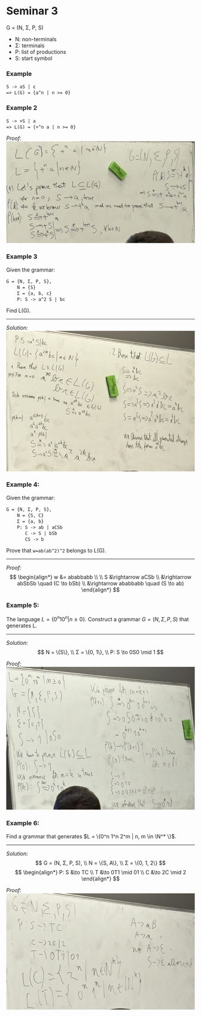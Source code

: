 # Seminar 3

G = (N, Σ, P, S)
- N: non-terminals
- Σ: terminals
- P: list of productions
- S: start symbol

### Example
```
S -> aS | ε
=> L(G) = {a^n | n >= 0}
```

### Example 2
```
S -> +S | a
=> L(G) = {+^n a | n >= 0}
```

*Proof:*
![alt text](IMG_1949.jpeg)

### Example 3
Given the grammar:
```
G = {N, Σ, P, S},
    N = {S}
    Σ = {a, b, c}
    P: S -> a^2 S | bc
```
Find L(G).

---
*Solution:*
![alt text](IMG_1950.jpeg)

### Example 4:
Given the grammar:
```
G = {N, Σ, P, S},
    N = {S, C}
    Σ = {a, b}
    P: S -> ab | aCSb
       C -> S | bSb
       CS -> b
```
Prove that `w=ab(ab^2)^2` belongs to L(G).

---
*Proof:*
$$
\begin{align*}
w &= ababbabb \\
\\
S &\rightarrow aCSb \\
    &\rightarrow abSbSb \quad (C \to bSb) \\
    &\rightarrow ababbabb \quad (S \to ab)
\end{align*}
$$

### Example 5:
The language $L = \{0^n 1 0^n | n \ge 0 \}$.
Construct a grammar $G = (N, Σ, P, S)$ that generates L.

---
*Solution:*
$$
N = \{S\}, \\ Σ = \{0, 1\}, \\ P: S \to 0S0 \mid 1
$$

*Proof:*
![alt text](<10 m201.jpeg>)

### Example 6:
Find a grammar that generates $L = \{0^n 1^n 2^m | n, m \in \N^* \}$.

---
*Solution:*
$$
G = (N, Σ, P, S), \\
N = \{S, A\}, \\
Σ = \{0, 1, 2\}
$$
$$
\begin{align*}
P: S &\to TC \\
T &\to 0T1 \mid 01 \\
C &\to 2C \mid 2
\end{align*}
$$

*Proof:*
![alt text](IMG_1952.jpeg)